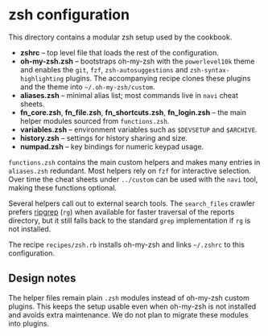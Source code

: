 # zsh configuration

This directory contains a modular zsh setup used by the cookbook.

- **zshrc** – top level file that loads the rest of the configuration.
- **oh-my-zsh.zsh** – bootstraps oh-my-zsh with the `powerlevel10k` theme and enables the `git`, `fzf`, `zsh-autosuggestions` and `zsh-syntax-highlighting` plugins. The accompanying recipe clones these plugins and the theme into `~/.oh-my-zsh/custom`.
- **aliases.zsh** – minimal alias list; most commands live in `navi` cheat sheets.
- **fn_core.zsh**, **fn_file.zsh**, **fn_shortcuts.zsh**, **fn_login.zsh** –
  the main helper modules sourced from `functions.zsh`.
- **variables.zsh** – environment variables such as `$DEVSETUP` and `$ARCHIVE`.
- **history.zsh** – settings for history sharing and size.
- **numpad.zsh** – key bindings for numeric keypad usage.

`functions.zsh` contains the main custom helpers and makes many entries in
`aliases.zsh` redundant.  Most helpers rely on `fzf` for interactive selection.
Over time the cheat sheets under `../custom` can be used with the `navi` tool,
making these functions optional.

Several helpers call out to external search tools. The `search_files` crawler
prefers [ripgrep](https://github.com/BurntSushi/ripgrep) (`rg`) when available
for faster traversal of the reports directory, but it still falls back to the
standard `grep` implementation if `rg` is not installed.

The recipe `recipes/zsh.rb` installs oh-my-zsh and links `~/.zshrc` to this configuration.

## Design notes
The helper files remain plain `.zsh` modules instead of oh-my-zsh custom plugins.
This keeps the setup usable even when oh-my-zsh is not installed and avoids extra
maintenance. We do not plan to migrate these modules into plugins.
